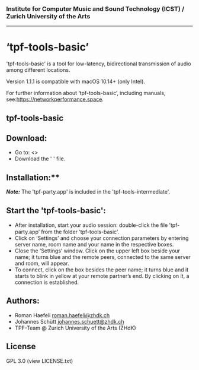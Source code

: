 ### Institute for Computer Music and Sound Technology (ICST) / Zurich University of the Arts

-----

# ‘tpf-tools-basic’

'tpf-tools-basic' is a tool for low-latency, bidirectional transmission of audio among different locations. 

Version 1.1.1 is compatible with macOS 10.14+ (only Intel).

For further information about ‘tpf-tools-basic’, including manuals, see:<https://networkperformance.space>.

## tpf-tools-basic

## Download:
* Go to: <>
* Download the ' ' file.

## Installation:**


  ***Note:*** The 'tpf-party.app' is included in the 'tpf-tools-intermediate'.
  
## Start the 'tpf-tools-basic':

* After installation, start your audio session: double-click the ﬁle ’tpf-party.app’ from the folder ’tpf-tools-basic’.  
* Click on ‘Settings’ and choose your connection parameters by entering server name, room name and your name in the respective boxes. 
* Close the ’Settings’ window. Click on the upper left box beside your name; it turns blue and the remote peers, connected to the same server and room, will appear. 
* To connect, click on the box besides the peer name; it turns blue and it starts to blink in yellow at your remote partner’s end. By clicking on it, a connection is established.

## Authors:

* Roman Haefeli <roman.haefeli@zhdk.ch>
* Johannes Schütt <johannes.schuett@zhdk.ch>
* TPF-Team @ Zurich University of the Arts (ZHdK)

## License
GPL 3.0 (view LICENSE.txt)

